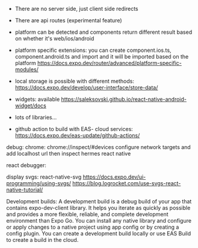- There are no server side, just client side redirects
- There are api routes (experimental feature)
- platform can be detected and components return different result based on whether it's web/ios/android
- platform specific extensions: you can create component.ios.ts, component.android.ts and import and it will be imported based on the platform
    https://docs.expo.dev/router/advanced/platform-specific-modules/

- local storage is possible with different methods:
    https://docs.expo.dev/develop/user-interface/store-data/

- widgets: available
    https://saleksovski.github.io/react-native-android-widget/docs

- lots of libraries...

- github action to build with EAS- cloud services: https://docs.expo.dev/eas-update/github-actions/

debug:
chrome: chrome://inspect/#devices
configure network targets and add localhost url then inspect hermes react native

react debugger:

display svgs:
react-native-svg
https://docs.expo.dev/ui-programming/using-svgs/
https://blog.logrocket.com/use-svgs-react-native-tutorial/


Development builds:
    A development build is a debug build of your app that contains expo-dev-client library. It helps you iterate as quickly as possible and provides a more flexible, reliable, and complete development environment than Expo Go. You can install any native library and configure or apply changes to a native project using app config or by creating a config plugin. You can create a development build locally or use EAS Build to create a build in the cloud.



